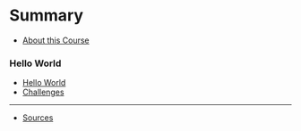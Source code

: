 # Summary

* [About this Course](README.md)

### Hello World

* [Hello World](01_hello_world/readme.md)
* [Challenges](01_hello_world/exercises.md)

----

* [Sources](sources.md)
